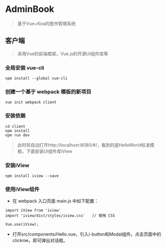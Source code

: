 # AdminBook
> 基于Vue+Koa的图书管理系统

## 客户端
> 采用Vue的前端框架，Vue.js的开源UI组件库等

### 全局安装 vue-cli

```
npm install --global vue-cli
```

### 创建一个基于 webpack 模板的新项目

```
vue init webpack client
```

### 安装依赖

```
cd client
npm install
npm run dev
```

> 此时将自动打开http://localhost:8080/#/，看到的是HelloWorld标准模板，下面安装UI组件库iView

### 安装iView

```
npm install iview --save
```

### 使用iView组件

+ 在 webpack 入口页面 main.js 中如下配置：

```
import iView from 'iview'
import 'iview/dist/styles/iview.css'   // 使用 CSS

Vue.use(iView);
```

+ 打开src/components/Hello.vue，引入i-button和Modal组件。点击页面中的clickme，即可弹出对话框。





